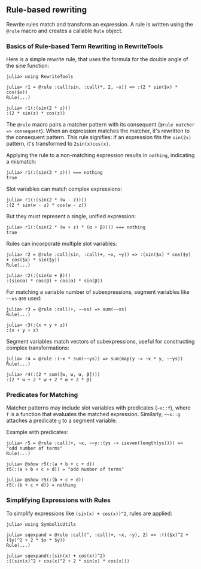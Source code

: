 ## Rule-based rewriting

Rewrite rules match and transform an expression. A rule is written using the `@rule` macro and creates a callable `Rule` object.

### Basics of Rule-based Term Rewriting in RewriteTools

Here is a simple rewrite rule, that uses the formula for the double angle of the sine function:

```jldoctest rewrite1
julia> using RewriteTools

julia> r1 = @rule :call(sin, :call(*, 2, ~x)) => :(2 * sin($x) * cos($x))
Rule(...)

julia> r1(:(sin(2 * z)))
:(2 * sin(z) * cos(z))
```

The `@rule` macro pairs a matcher pattern with its consequent (`@rule matcher => consequent`). When an expression matches the matcher, it's rewritten to the consequent pattern. This rule signifies: if an expression fits the `sin(2x)` pattern, it's transformed to `2sin(x)cos(x)`.

Applying the rule to a non-matching expression results in `nothing`, indicating a mismatch:
```jldoctest rewrite2
julia> r1(:(sin(3 * z))) === nothing
true
```

Slot variables can match complex expressions:
```jldoctest rewrite3
julia> r1(:(sin(2 * (w - z))))
:(2 * sin(w - z) * cos(w - z))
```

But they must represent a single, unified expression:
```jldoctest rewrite4
julia> r1(:(sin(2 * (w + z) * (α + β)))) === nothing
true
```

Rules can incorporate multiple slot variables:
```jldoctest rewrite5
julia> r2 = @rule :call(sin, :call(+, ~x, ~y)) => :(sin($x) * cos($y) + cos($x) * sin($y))
Rule(...)

julia> r2(:(sin(α + β)))
:(sin(α) * cos(β) + cos(α) * sin(β))
```

For matching a variable number of subexpressions, segment variables like `~~xs` are used:
```jldoctest rewrite6
julia> r3 = @rule :call(+, ~~xs) => sum(~~xs)
Rule(...)

julia> r3(:(x + y + z))
:(x + y + z)
```

Segment variables match vectors of subexpressions, useful for constructing complex transformations:
```jldoctest rewrite7
julia> r4 = @rule :(~x * sum(~~ys)) => sum(map(y -> ~x * y, ~~ys))
Rule(...)

julia> r4(:(2 * sum([w, w, α, β])))
:(2 * w + 2 * w + 2 * α + 2 * β)
```

### Predicates for Matching

Matcher patterns may include slot variables with predicates (`~x::f`), where `f` is a function that evaluates the matched expression. Similarly, `~~x::g` attaches a predicate `g` to a segment variable.

Example with predicates:
```jldoctest pred1
julia> r5 = @rule :call(+, ~x, ~~y::(ys -> iseven(length(ys)))) => "odd number of terms"
Rule(...)

julia> @show r5(:(a + b + c + d))
r5(:(a + b + c + d)) = "odd number of terms"

julia> @show r5(:(b + c + d))
r5(:(b + c + d)) = nothing
```

### Simplifying Expressions with Rules

To simplify expressions like `(sin(x) + cos(x))^2`, rules are applied:
```jldoctest rewrite9
julia> using SymbolicUtils

julia> sqexpand = @rule :call(^, :call(+, ~x, ~y), 2) => :((($x)^2 + ($y)^2 + 2 * $x * $y))
Rule(...)

julia> sqexpand(:(sin(x) + cos(x))^2)
:((sin(x)^2 + cos(x)^2 + 2 * sin(x) * cos(x)))
```
